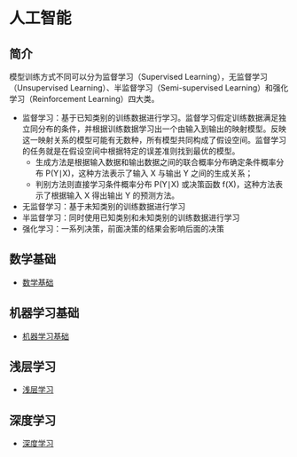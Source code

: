 

# 人工智能

## 简介
模型训练方式不同可以分为监督学习（Supervised Learning），无监督学习（Unsupervised Learning）、半监督学习（Semi-supervised Learning）和强化学习（Reinforcement Learning）四大类。

- 监督学习：基于已知类别的训练数据进行学习。监督学习假定训练数据满足独立同分布的条件，并根据训练数据学习出一个由输入到输出的映射模型。反映这一映射关系的模型可能有无数种，所有模型共同构成了假设空间。监督学习的任务就是在假设空间中根据特定的误差准则找到最优的模型。
  - 生成方法是根据输入数据和输出数据之间的联合概率分布确定条件概率分布 P(Y∣X)，这种方法表示了输入 X 与输出 Y 之间的生成关系；
  - 判别方法则直接学习条件概率分布 P(Y∣X) 或决策函数 f(X)，这种方法表示了根据输入 X 得出输出 Y 的预测方法。
- 无监督学习：基于未知类别的训练数据进行学习
- 半监督学习：同时使用已知类别和未知类别的训练数据进行学习
- 强化学习：一系列决策，前面决策的结果会影响后面的决策




## 数学基础
- [数学基础](10_math/README.md)


## 机器学习基础
- [机器学习基础](40_shallow-learning/README.md)

## 浅层学习

- [浅层学习](40_shallow-learning/README.md)

## 深度学习

- [深度学习](60_deep-learning/README.md)


